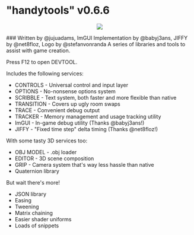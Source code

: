 # "handytools" v0.6.6
<p align="center">
<img src=https://raw.githubusercontent.com/GameMakerDiscord/handytools/master/LOGO_small.png>
</p>
### Written by @jujuadams, ImGUI Implementation by @babyj3ans, JIFFY by @net8floz, Logo by @stefanvonranda
A series of libraries and tools to assist with game creation.
	
Press F12 to open DEVTOOL.

Includes the following services:
* CONTROLS - Universal control and input layer
* OPTIONS - No-nonsense options system
* SCRIBBLE - Text system, both faster and more flexible than native
* TRANSITION - Covers up ugly room swaps
* TRACE - Convenient debug output
* TRACKER - Memory management and usage tracking utility
* ImGUI - In-game debug utility (Thanks @babyj3ans!)
* JIFFY - "Fixed time step" delta timing (Thanks @net8floz!)

With some tasty 3D services too:
* OBJ MODEL - .obj loader
* EDITOR - 3D scene composition
* GRIP - Camera system that's way less hassle than native
* Quaternion library

But wait there's more!
* JSON library
* Easing
* Tweening
* Matrix chaining
* Easier shader uniforms
* Loads of snippets
